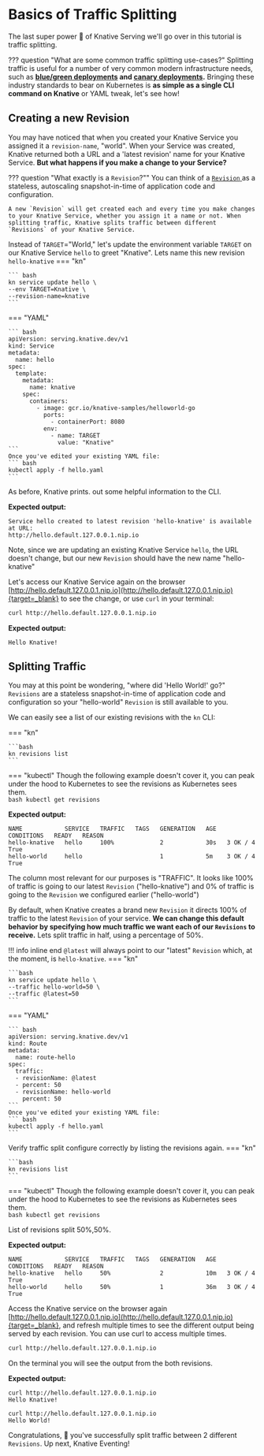 # Basics of Traffic Splitting
The last super power :rocket: of Knative Serving we'll go over in this tutorial is traffic splitting.

??? question "What are some common traffic splitting use-cases?"
    Splitting traffic is useful for a number of very common modern infrastructure needs, such as **<a href= "https://martinfowler.com/bliki/BlueGreenDeployment.html" target="blank_">blue/green deployments</a> and <a href="https://martinfowler.com/bliki/CanaryRelease.html" target="blank_">canary deployments</a>.** Bringing these industry standards to bear on Kubernetes is **as simple as a single CLI command on Knative** or YAML tweak, let's see how!


## Creating a new Revision
You may have noticed that when you created your Knative Service you assigned it a `revision-name`, "world". When your Service was created, Knative returned both a URL and a 'latest revision' name for your Knative Service. **But what happens if you make a change to your Service?**

??? question "What exactly is a `Revision`?""
    You can think of a <a href="../../serving/#serving-resources" target ="blank_">`Revision` </a> as a stateless, autoscaling snapshot-in-time of application code and configuration.

    A new `Revision` will get created each and every time you make changes to your Knative Service, whether you assign it a name or not. When splitting traffic, Knative splits traffic between different `Revisions` of your Knative Service.

Instead of `TARGET`="World," let's update the environment variable `TARGET` on our Knative Service `hello` to greet "Knative". Lets name this new revision `hello-knative`
=== "kn"

    ``` bash
    kn service update hello \
    --env TARGET=Knative \
    --revision-name=knative
    ```

=== "YAML"

    ``` bash
    apiVersion: serving.knative.dev/v1
    kind: Service
    metadata:
      name: hello
    spec:
      template:
        metadata:
          name: knative
        spec:
          containers:
            - image: gcr.io/knative-samples/helloworld-go
              ports:
                - containerPort: 8080
              env:
                - name: TARGET
                  value: "Knative"
    ```
    Once you've edited your existing YAML file:
    ``` bash
    kubectl apply -f hello.yaml
    ```

As before, Knative prints. out some helpful information to the CLI.

**Expected output:**
```{ .bash .no-copy }
Service hello created to latest revision 'hello-knative' is available at URL:
http://hello.default.127.0.0.1.nip.io
```

Note, since we are updating an existing Knative Service `hello`, the URL doesn't change, but our new `Revision` should have the new name "hello-knative"

Let's access our Knative Service again on the browser [http://hello.default.127.0.0.1.nip.io](http://hello.default.127.0.0.1.nip.io){target=_blank} to see the change, or use `curl` in your terminal:
```bash
curl http://hello.default.127.0.0.1.nip.io
```

**Expected output:**
```{ .bash .no-copy }
Hello Knative!
```

## Splitting Traffic
You may at this point be wondering, "where did 'Hello World!' go?" `Revisions` are a stateless snapshot-in-time of application code and configuration so your "hello-world" `Revision` is still available to you.

We can easily see a list of our existing revisions with the `kn` CLI:


=== "kn"

    ```bash
    kn revisions list
    ```

=== "kubectl"
     Though the following example doesn't cover it, you can peak under the hood to Kubernetes to see the revisions as Kubernetes sees them.  
    ```bash
    kubectl get revisions
    ```

**Expected output:**
```{ .bash .no-copy }
NAME            SERVICE   TRAFFIC   TAGS   GENERATION   AGE   CONDITIONS   READY   REASON
hello-knative   hello     100%             2            30s   3 OK / 4     True    
hello-world     hello                      1            5m    3 OK / 4     True    
```

The column most relevant for our purposes is "TRAFFIC". It looks like 100% of traffic is going to our latest `Revision` ("hello-knative") and 0% of traffic is going to the `Revision` we configured earlier ("hello-world")

By default, when Knative creates a brand new `Revision` it directs 100% of traffic to the latest `Revision` of your service. **We can change this default behavior by specifying how much traffic we want each of our `Revisions` to receive.** Lets split traffic in half, using a percentage of 50%.

!!! info inline end
    `@latest` will always point to our "latest" `Revision` which, at the moment, is `hello-knative`.
=== "kn"

    ```bash
    kn service update hello \
    --traffic hello-world=50 \
    --traffic @latest=50
    ```

=== "YAML"

    ``` bash
    apiVersion: serving.knative.dev/v1
    kind: Route
    metadata:
      name: route-hello
    spec:
      traffic:
      - revisionName: @latest
      - percent: 50
      - revisionName: hello-world
        percent: 50
    ```
    Once you've edited your existing YAML file:
    ``` bash
    kubectl apply -f hello.yaml
    ```

Verify traffic split configure correctly by listing the revisions again.
=== "kn"

    ```bash
    kn revisions list
    ```

=== "kubectl"
     Though the following example doesn't cover it, you can peak under the hood to Kubernetes to see the revisions as Kubernetes sees them.  
    ```bash
    kubectl get revisions
    ```

List of revisions split 50%,50%.

**Expected output:**
```{ .bash .no-copy }
NAME            SERVICE   TRAFFIC   TAGS   GENERATION   AGE   CONDITIONS   READY   REASON
hello-knative   hello     50%              2            10m   3 OK / 4     True
hello-world     hello     50%              1            36m   3 OK / 4     True 
```

Access the Knative service on the browser again [http://hello.default.127.0.0.1.nip.io](http://hello.default.127.0.0.1.nip.io){target=_blank}, and refresh multiple times to see the different output being served by each revision.
You can use curl to access multiple times.
```bash
curl http://hello.default.127.0.0.1.nip.io
```

On the terminal you will see the output from the both revisions.

**Expected output:**
```{ .bash .no-copy }
curl http://hello.default.127.0.0.1.nip.io
Hello Knative!

curl http://hello.default.127.0.0.1.nip.io
Hello World!
```

Congratulations, :tada: you've successfully split traffic between 2 different `Revisions`. Up next, Knative Eventing!
